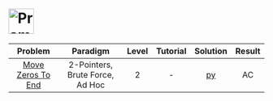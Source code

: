 # [<img align="center" height="50" src="https://www.pramp.com/img/HeaderLogo.png" alt="Pramp Home">](https://www.pramp.com/)

|                                  Problem                                  |            Paradigm             | Level | Tutorial |           Solution           | Result |
| :-----------------------------------------------------------------------: | :-----------------------------: | :---: | :------: | :--------------------------: | :----: |
| [Move Zeros To End](https://www.pramp.com/challenge/9PNnW3nbyZHlovqAvxXW) | 2-Pointers, Brute Force, Ad Hoc |   2   |    -     | [py](./Move_Zeros_To_End.py) |   AC   |
